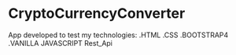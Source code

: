 # CryptoCurrencyConverter
App developed to test my technologies:
.HTML
.CSS
.BOOTSTRAP4
.VANILLA JAVASCRIPT
Rest_Api
